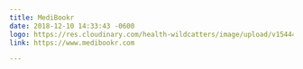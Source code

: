 ```yaml
---
title: MediBookr
date: 2018-12-10 14:33:43 -0600
logo: https://res.cloudinary.com/health-wildcatters/image/upload/v1544474073/image.png
link: https://www.medibookr.com

---
```

